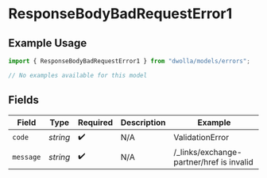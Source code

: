 # ResponseBodyBadRequestError1

## Example Usage

```typescript
import { ResponseBodyBadRequestError1 } from "dwolla/models/errors";

// No examples available for this model
```

## Fields

| Field                                    | Type                                     | Required                                 | Description                              | Example                                  |
| ---------------------------------------- | ---------------------------------------- | ---------------------------------------- | ---------------------------------------- | ---------------------------------------- |
| `code`                                   | *string*                                 | :heavy_check_mark:                       | N/A                                      | ValidationError                          |
| `message`                                | *string*                                 | :heavy_check_mark:                       | N/A                                      | /_links/exchange-partner/href is invalid |